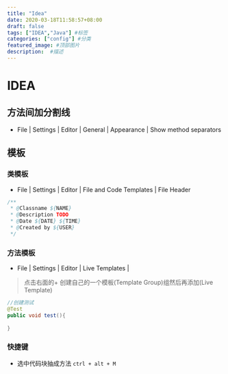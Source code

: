 ```yaml
---
title: "Idea"
date: 2020-03-18T11:58:57+08:00
draft: false
tags: ["IDEA","Java"] #标签
categories: ["config"] #分类
featured_image: #顶部图片
description:  #描述
---
```


# IDEA

## 方法间加分割线

- File | Settings | Editor | General | Appearance | Show method separators

## 模板

### 类模板

- File | Settings | Editor | File and Code Templates | File Header 

```java
/**
 * @Classname ${NAME}
 * @Description TODO
 * @Date ${DATE} ${TIME}
 * @Created by ${USER}
 */
```

### 方法模板

- File | Settings | Editor | Live Templates | 

> 点击右面的+ 创建自己的一个模板(Template Group)组然后再添加(Live Template)

```java 
//创建测试
@Test
public void test(){
    
}
```

### 快捷键

- 选中代码块抽成方法 `ctrl + alt + M`




